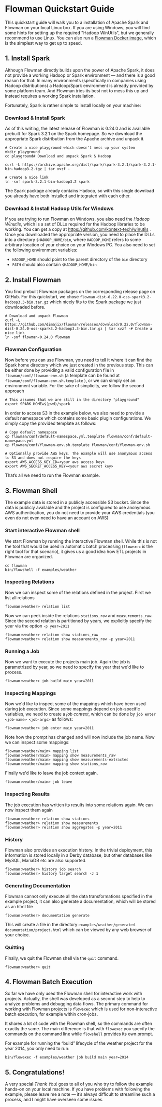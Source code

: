 # Flowman Quickstart Guide

This quickstart guide will walk you to a installation of Apache Spark and Flowman on your local Linux box. If you
are using Windows, you will find some hints for setting up the required "Hadoop WinUtils", but we generally recommend
to use Linux. You can also run a [Flowman Docker image](setup/docker.md), which is the simplest way to get up to speed.


## 1. Install Spark

Although Flowman directly builds upon the power of Apache Spark, it does not provide a working Hadoop or Spark 
environment — and there is a good reason for that: In many environments (specifically in companies using Hadoop 
distributions) a Hadoop/Spark environment is already provided by some platform team. And Flowman tries its best not
to mess this up and instead requires a working Spark installation.

Fortunately, Spark is rather simple to install locally on your machine:

### Download & Install Spark

As of this writing, the latest release of Flowman is 0.24.0 and is available prebuilt for Spark 3.2.1 on the Spark 
homepage. So we download the appropriate Spark distribution from the Apache archive and unpack it.

```shell
# Create a nice playground which doesn't mess up your system
mkdir playground
cd playground# Download and unpack Spark & Hadoop

curl -L https://archive.apache.org/dist/spark/spark-3.2.1/spark-3.2.1-bin-hadoop3.2.tgz | tar xvzf -

# Create a nice link
ln -snf spark-3.2.1-bin-hadoop3.2 spark
```

The Spark package already contains Hadoop, so with this single download you already have both installed and integrated with each other.

### Download & Install Hadoop Utils for Windows

If you are trying to run Flowman on Windows, you also need the *Hadoop Winutils*, which is a set of
DLLs required for the Hadoop libraries to be working. You can get a copy at https://github.com/kontext-tech/winutils .
Once you downloaded the appropriate version, you need to place the DLLs into a directory `$HADOOP_HOME/bin`, where
`HADOOP_HOME` refers to some arbitrary location of your choice on your Windows PC. You also need to set the following
environment variables:
* `HADOOP_HOME` should point to the parent directory of the `bin` directory
* `PATH` should also contain `$HADOOP_HOME/bin`


## 2. Install Flowman

You find prebuilt Flowman packages on the corresponding release page on GitHub. For this quickstart, we chose 
`flowman-dist-0.22.0-oss-spark3.2-hadoop3.3-bin.tar.gz` which nicely fits to the Spark package we just downloaded before.

```shell
# Download and unpack Flowman
curl -L https://github.com/dimajix/flowman/releases/download/0.22.0/flowman-dist-0.24.0-oss-spark3.2-hadoop3.3-bin.tar.gz | tar xvzf -# Create a nice link
ln -snf flowman-0.24.0 flowman
```

### Flowman Configuration

Now before you can use Flowman, you need to tell it where it can find the Spark home directory which we just created 
in the previous step. This can be either done by providing a valid configuration file in 
`flowman/conf/flowman-env.sh` (a template can be found at `flowman/conf/flowman-env.sh.template` ), or we can simply 
set an environment variable. For the sake of simplicity, we follow the second approach

```shell
# This assumes that we are still in the directory "playground"
export SPARK_HOME=$(pwd)/spark
```

In order to access S3 in the example below, we also need to provide a default namespace which contains some basic 
plugin configurations. We simply copy the provided template as follows:

```shell
# Copy default namespace
cp flowman/conf/default-namespace.yml.template flowman/conf/default-namespace.yml
cp flowman/conf/flowman-env.sh.template flowman/conf/flowman-env.sh

# Optionally provide AWS keys. The example will use anonymous access to S3 and does not require the keys
export AWS_ACCESS_KEY_ID=<your aws access key>
export AWS_SECRET_ACCESS_KEY=<your aws secret key>
```
That’s all we need to run the Flowman example.


## 3. Flowman Shell

The example data is stored in a publicly accessible S3 bucket. Since the data is publicly available and the project is
configured to use anonymous AWS authentication, you do not need to provide your AWS credentials (you even do not
even need to have an account on AWS)

### Start interactive Flowman shell

We start Flowman by running the interactive Flowman shell. While this is not the tool that would be used in automatic
batch processing (`flowexec` is the right tool for that scenario), it gives us a good idea how ETL projects in Flowman
are organized.

```shell
cd flowman
bin/flowshell -f examples/weather
```

### Inspecting Relations

Now we can inspect some of the relations defined in the project. First we list all relations 
```
flowman:weather> relation list
```

Now we can peek inside the relations `stations_raw` and `measurements_raw`. Since the second relation is partitioned
by years, we explicitly specify the year via the option `-p year=2011`
```
flowman:weather> relation show stations_raw
flowman:weather> relation show measurements_raw -p year=2011
```

### Running a Job

Now we want to execute the projects main job. Again the job is parametrized by year, so we need to specify the year
that we'd like to process.
```
flowman:weather> job build main year=2011
```

### Inspecting Mappings

Now we'd like to inspect some of the mappings which have been used during job execution. Since some mappings depend
on job-specific variables, we need to create a *job context*, which can be done by `job enter <job-name> <job-args>`
as follows:
```
flowman:weather> job enter main year=2011
```
Note how the prompt has changed and will now include the job name. Now we can inspect some mappings:
```
flowman:weather/main> mapping list
flowman:weather/main> mapping show measurements_raw
flowman:weather/main> mapping show measurements-extracted
flowman:weather/main> mapping show stations_raw
```
Finally we'd like to leave the job context again.
```
flowman:weather/main> job leave
```


### Inspecting Results

The job execution has written its results into some relations again. We can now inspect them again
```
flowman:weather> relation show stations
flowman:weather> relation show measurements
flowman:weather> relation show aggregates -p year=2011
```

### History

Flowman also provides an execution history. In the trivial deployment, this information is stored locally in a
Derby database, but other databases like MySQL, MariaDB etc are also supported.
```
flowman:weather> history job search
flowman:weather> history target search -J 1
```


### Generating Documentation

Flowman cannot only execute all the data transformations specified in the example project, it can also generate
a documentation, which will be stored as an html file
```
flowman:weather> documentation generate
```
This will create a file in the directory `examples/weather/generated-documentation/project.html` which can be viewed
by any web browser of your choice.


### Quitting

Finally, we quit the Flowman shell via the `quit` command.
```
flowman:weather> quit
```


## 4. Flowman Batch Execution

So far we have only used the Flowman shell for interactive work with projects. Actually, the shell was developed as a
second step to help to analyze problems and debugging data flows. The primary command for working with Flowman projects 
is `flowexec` which is used for non-interactive batch execution, for example within cron-jobs.

It shares a lot of code with the Flowman shell, so the commands are often exactly the same. The main difference is 
that with `flowexec` you specify the commands on the command line while `flowshell` provides its own prompt.

For example for running the “build” lifecycle of the weather project for the year 2014, you only need to run:
```shell
bin/flowexec -f examples/weather job build main year=2014
```


## 5. Congratulations!

A very special *Thank You!* goes to all of you who try to follow the example hands-on on your local machine. If you have 
problems with following the example, please leave me a note — it’s always difficult to streamline such a process, and 
I might have overseen some issues.
